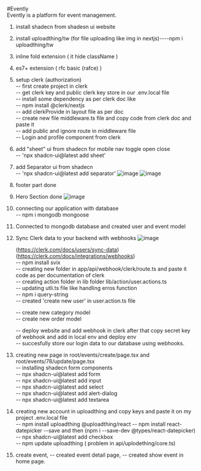 #Evently  
Evently is a platform for event management.

1. install shadecn from shadesn ui website
2. install uploadthing/tw (for file uploading like img in nextjs)----npm i uploadthing/tw
3. inline fold extension ( it hide className )
4. es7+ extension ( rfc basic (rafce) )
5. setup clerk (authorization)  
   -- first create project in clerk  
   -- get clerk key and public clerk key store in our .env.local file  
   -- install some dependency as per clerk doc like  
   -- npm install @clerk/nextjs  
   -- add clerkProvide in layout file as per doc  
   -- create new file middleware.ts file and copy code from clerk doc and paste it  
   -- add public and ignore route in middleware file  
   -- Login and profile component from clerk
6. add "sheet" ui from shadecn for mobile nav toggle open close  
   -- 'npx shadcn-ui@latest add sheet'
7. add Separator ui from shadecn  
   -- 'npx shadcn-ui@latest add separator'
   ![image](https://github.com/Harrshhpattell/Evently/assets/102842153/87aa4dd2-afc5-43ec-8ca7-b47c8a80e0c8)
   ![image](https://github.com/Harrshhpattell/Evently/assets/102842153/209ee9c0-98d3-4e14-b515-1318158c3dd5)

8. footer part done
9. Hero Section done
   ![image](https://github.com/Harrshhpattell/Evently/assets/102842153/840632dd-6080-438b-9dd2-b7aaa5e06439)

10. connecting our application with database  
    -- npm i mongodb mongoose
11. Connected to mongodb database and created user and event model
12. Sync Clerk data to your backend with webhooks
    ![image](https://github.com/Harrshhpattell/Evently/assets/102842153/ee778f5e-a1ab-4cf3-9229-170ea30eb09c)

    (https://clerk.com/docs/users/sync-data)  
    (https://clerk.com/docs/integrations/webhooks)  
    -- npm install svix  
    -- creating new folder in app/api/webhook/clerk/route.ts and paste it code as per documentation of clerk  
    -- creating action folder in lib folder lib/action/user.actions.ts  
    -- updating utli.ts file like handling erros function  
    -- npm i query-string  
    -- created 'create new user' in user.action.ts file

    -- create new category model  
    -- create new order model

    -- deploy website and add webhook in clerk after that copy secret key of webhook and add in local env and deploy env  
    -- succesfully store our login data to our database using webhooks.

13. creating new page in root/events/create/page.tsx and root/events/78/update/page.tsx  
    -- installing shadecn form components  
    -- npx shadcn-ui@latest add form  
    -- npx shadcn-ui@latest add input  
    -- npx shadcn-ui@latest add select  
    -- npx shadcn-ui@latest add alert-dialog  
    -- npx shadcn-ui@latest add textarea

14. creating new account in uploadthing and copy keys and paste it on my project .env.local file  
    -- npm install uploadthing @uploadthing/react
    -- npm install react-datepicker --save and then (npm i --save-dev @types/react-datepicker)  
    -- npx shadcn-ui@latest add checkbox              
    -- npm update uploadthing ( problem in api/uplodething/core.ts)

15. create event,
     -- created event detail page,
     -- created show event in home page.